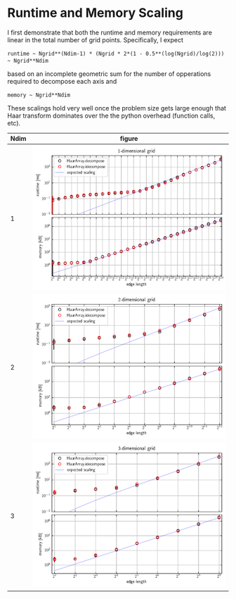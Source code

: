 # Runtime and Memory Scaling

I first demonstrate that both the runtime and memory requirements are linear in the total number of grid points.
Specifically, I expect
```
runtime ~ Ngrid**(Ndim-1) * (Ngrid * 2*(1 - 0.5**(log(Ngrid)/log(2))) ~ Ngrid**Ndim
```
based on an incomplete geometric sum for the number of opperations required to decompose each axis and
```
memory ~ Ngrid**Ndim
```
These scalings hold very well once the problem size gets large enough that Haar transform dominates over the the python overhead (function calls, etc).

|Ndim|figure|
|---|---|
| 1 |<img src="scaling/test-scaling_num-dim_1.png">|
| 2 |<img src="scaling/test-scaling_num-dim_2.png">|
| 3 |<img src="scaling/test-scaling_num-dim_3.png">|
